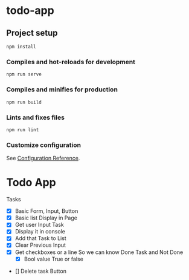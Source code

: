 # todo-app

## Project setup

```
npm install
```

### Compiles and hot-reloads for development

```
npm run serve
```

### Compiles and minifies for production

```
npm run build
```

### Lints and fixes files

```
npm run lint
```

### Customize configuration

See [Configuration Reference](https://cli.vuejs.org/config/).

# Todo App

Tasks

- [x] Basic Form, Input, Button
- [x] Basic list Display in Page
- [x] Get user Input Task
- [x] Display it in console
- [x] Add that Task to List
- [x] Clear Previous Input
- [x] Get checkboxes or a line So we can know Done Task and Not Done
  - [x] Bool value True or false
- [] Delete task Button
